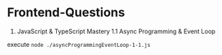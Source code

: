 # Frontend-Questions

1. JavaScript & TypeScript Mastery
   1.1 Async Programming & Event Loop

execute `node ./asyncProgrammingEventLoop-1-1.js`
